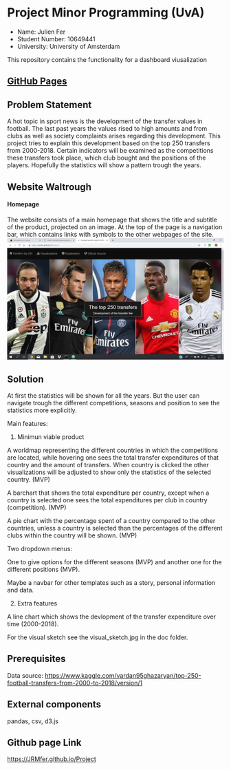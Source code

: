 # Project Minor Programming (UvA)
* Name: Julien Fer
* Student Number: 10649441
* University: University of Amsterdam

This repository contains the functionality for a dashboard viusalization

## [GitHub Pages](https://jrmfer.github.io/Project)

## Problem Statement
A hot topic in sport news is the development of the transfer values in football.
The last past years the values rised to high amounts and from clubs as well as
society complaints arises regarding this development. This project tries to
explain this development based on the top 250 transfers from 2000-2018. Certain
indicators will be examined as the competitions these transfers took place,
which club bought and the positions of the players. Hopefully the statistics
will show a pattern trough the years.

## Website Waltrough
#### Homepage
The website consists of a main homepage that shows the title and subtitle of the product, projected on an image. At the top of the page is a navigation bar, which contains links with symbols to the other webpages of the site.
![](doc/homepage_boven.png) 

## Solution
At first the statistics will be shown for all the years. But the user can
navigate trough the different competitions, seasons and position to see the
statistics more explicitly.

Main features:

1. Minimun viable product

A worldmap representing the different countries in which the competitions are
located, while hovering one sees the total transfer expenditures of that country
and the amount of transfers. When country is clicked the other visualizations
will be adjusted to show only the statistics of the selected country. (MVP)

A barchart that shows the total expenditure per country, except when a country
is selected one sees the total expenditures per club in country (competition). (MVP)

A pie chart with the percentage spent of a country compared to the other countries,
unless a country is selected than the percentages of the different clubs within
the country will be shown. (MVP)

Two dropdown menus:

One to give options for the different seasons (MVP) and another one for the
different positions (MVP).

Maybe a navbar for other templates such as a story, personal information and data.


2. Extra features

A line chart which shows the devlopment of the transfer expenditure over time (2000-2018).

For the visual sketch see the visual_sketch.jpg in the doc folder.

## Prerequisites
Data source: https://www.kaggle.com/vardan95ghazaryan/top-250-football-transfers-from-2000-to-2018/version/1

## External components
pandas, csv, d3.js

## Github page Link
https://JRMfer.github.io/Project

